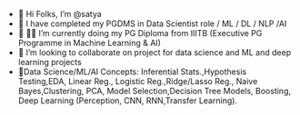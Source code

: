 - 👋 Hi Folks, I’m @satya
- 👀 I have completed my PGDMS in Data Scientist role / ML / DL / NLP /AI
- 🌱 :student: I’m currently doing my PG Diploma from IIITB (Executive PG Programme in Machine Learning & AI)
- 💞️ I’m looking to collaborate on project for data science and ML and deep learning projects
- :scroll:Data Science/ML/AI Concepts: Inferential Stats.,Hypothesis Testing,EDA, Linear Reg., Logistic Reg.,Ridge/Lasso Reg., Naive Bayes,Clustering, PCA, Model Selection,Decision Tree Models, Boosting,
          Deep Learning (Perception, CNN, RNN,Transfer Learning).

<!---
satyanarayana25/satyanarayana25 is a ✨ special ✨ repository because its `README.md` (this file) appears on your GitHub profile.
You can click the Preview link to take a look at your changes.
--->
